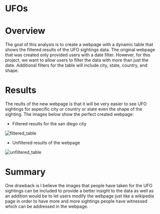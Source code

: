 # UFOs

# Overview
The goal of this analysis is to create a webpage with a dynamic table that shows the filtered results of the UFO sightings data. The original webpage that was created only provided users with a date filter. However, for this project, we want to allow users to filter the data with more than just the date. Additional filters for the table will include city, state, country, and shape.

# Results

The reults of the new webpage is that it will be very easier to see UFO sightings for aspecific city or country or state even the shape of the sighting.
The images below show the perfect created webpage:

- Filtered results for the san diego city


![filtered_table](https://user-images.githubusercontent.com/91028094/155011590-447adbe8-855f-403f-bf55-24ac3ea81aff.png)

- Unfiltered results of the webpage

![unfiltered_table](https://user-images.githubusercontent.com/91028094/155011653-d3337fa6-d9fd-4dd4-9cd3-44faa5becfa0.png)


# Summary
One drawback is I believe the images that people have taken for the UFO sightings can be included to provide a better insight to the data as well as an addition would be to let users modify the webpage just like a wikipedia page in order to have more and more sightings people have witnessed which can be addressed in the webpage.

